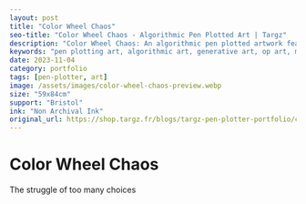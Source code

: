 ```yaml
---
layout: post
title: "Color Wheel Chaos"
seo-title: "Color Wheel Chaos - Algorithmic Pen Plotted Art | Targz"
description: "Color Wheel Chaos: An algorithmic pen plotted artwork featuring geometric patterns. 59x84cm non archival ink on Bristol paper."
keywords: "pen plotting art, algorithmic art, generative art, op art, mathematical art, geometric patterns, bristol paper, precision plotting"
date: 2023-11-04
category: portfolio
tags: [pen-plotter, art]
image: /assets/images/color-wheel-chaos-preview.webp
size: "59x84cm"
support: "Bristol"
ink: "Non Archival Ink"
original_url: https://shop.targz.fr/blogs/targz-pen-plotter-portfolio/color-wheel-chaos
---
```


# Color Wheel Chaos

The struggle of too many choices

